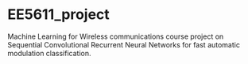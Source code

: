 # EE5611_project
Machine Learning for Wireless communications course project on Sequential Convolutional Recurrent Neural Networks for fast automatic modulation classification.
